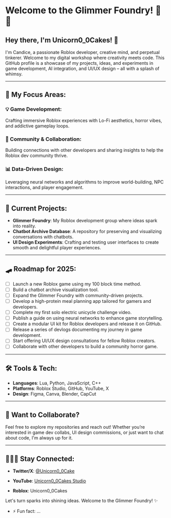 # Welcome to the Glimmer Foundry! 🌟✨

## Hey there, I'm Unicorn0_0Cakes! 🦄
I'm Candice, a passionate Roblox developer, creative mind, and perpetual tinkerer. Welcome to my digital workshop where creativity meets code. This GitHub profile is a showcase of my projects, ideas, and experiments in game development, AI integration, and UI/UX design – all with a splash of whimsy. 

---

## 🤖 My Focus Areas:

### 💡 Game Development:
Crafting immersive Roblox experiences with Lo-Fi aesthetics, horror vibes, and addictive gameplay loops.

### 📢 Community & Collaboration:
Building connections with other developers and sharing insights to help the Roblox dev community thrive.

### 📊 Data-Driven Design:
Leveraging neural networks and algorithms to improve world-building, NPC interactions, and player engagement.

---

## 🚀 Current Projects:
- **Glimmer Foundry**: My Roblox development group where ideas spark into reality.
- **Chatbot Archive Database**: A repository for preserving and visualizing conversations with chatbots.
- **UI Design Experiments**: Crafting and testing user interfaces to create smooth and delightful player experiences.

---

## 🛹 Roadmap for 2025:
- [ ] Launch a new Roblox game using my 100 block time method.
- [ ] Build a chatbot archive visualization tool.
- [ ] Expand the Glimmer Foundry with community-driven projects.
- [ ] Develop a high-protein meal planning app tailored for gamers and developers.
- [ ] Complete my first solo electric unicycle challenge video.
- [ ] Publish a guide on using neural networks to enhance game storytelling.
- [ ] Create a modular UI kit for Roblox developers and release it on GitHub.
- [ ] Release a series of devlogs documenting my journey in game development.
- [ ] Start offering UI/UX design consultations for fellow Roblox creators.
- [ ] Collaborate with other developers to build a community horror game.

---

## 🛠️ Tools & Tech:
- **Languages**: Lua, Python, JavaScript, C++
- **Platforms**: Roblox Studio, GitHub, YouTube, X
- **Design**: Figma, Canva, Blender, CapCut

---

## 🔎 Want to Collaborate?
Feel free to explore my repositories and reach out! Whether you’re interested in game dev collabs, UI design commissions, or just want to chat about code, I'm always up for it.

---

## 💁🏼‍♀️ Stay Connected:
- **Twitter/X**: [@Unicorn0_0Cake](https://twitter.com/Unicorn0_0Cake)
- **YouTube**: [Unicorn0_0Cakes Studio](https://youtube.com/@unicorn0_0cakes)
  
- **Roblox**: Unicorn0_0Cakes

Let's turn sparks into shining ideas. Welcome to the Glimmer Foundry! ✨


- ⚡ Fun fact: ...

<!---
Unicorn0-0Cakes/Unicorn0-0Cakes is a ✨ special ✨ repository because its `README.md` (this file) appears on your GitHub profile.
You can click the Preview link to take a look at your changes.
--->
